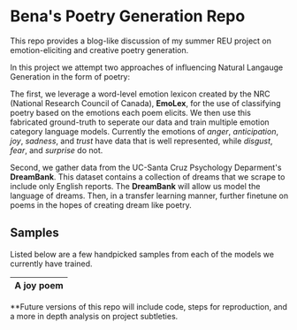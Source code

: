 # Bena's Poetry Generation Repo
This repo provides a blog-like discussion of my summer REU project on emotion-eliciting and creative poetry generation.

In this project we attempt two approaches of influencing Natural Langauge Generation in the form of poetry:

The first, we leverage a word-level emotion lexicon created by the NRC (National Research Council of Canada), __EmoLex__, for the use of classifying poetry based on the emotions each poem elicits. We then use this fabricated ground-truth to seperate our data and train multiple emotion category language models. Currently the emotions of _anger_, _anticipation_, _joy_, _sadness_, and _trust_ have data that is well represented, while _disgust_, _fear_, and _surprise_ do not.

Second, we gather data from the UC-Santa Cruz Psychology Deparment's __DreamBank__. This dataset contains a collection of dreams that we scrape to include only English reports. The __DreamBank__ will allow us model the language of dreams. Then, in a transfer learning manner, further finetune on poems in the hopes of creating dream like poetry.

## Samples
Listed below are a few handpicked samples from each of the models we currently have trained. 

A joy poem|
----------|

**Future versions of this repo will include code, steps for reproduction, and a more in depth analysis on project subtleties.
